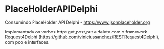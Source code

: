 # PlaceHolderAPIDelphi
Consumindo PlaceHolder API Delphi - https://www.jsonplaceholder.org

Implementado os verbos https get,post,put e delete com o framework Request4Delphi (https://github.com/viniciussanchez/RESTRequest4Delphi), com poo e interfaces.


